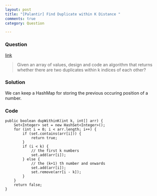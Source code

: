 ```yaml
---
layout: post
title: "[Palantir] Find Duplicate within K Distance "
comments: true
category: Question

---
```


### Question 

[link](http://www.careercup.com/question?id=18517665)

> Given an array of values, design and code an algorithm that returns whether there are two duplicates within k indices of each other? 

### Solution

We can keep a HashMap for storing the previous occuring position of a number. 

### Code

    public boolean dupWithinK(int k, int[] arr) {
        Set<Integer> set = new HashSet<Integer>();
        for (int i = 0; i < arr.length; i++) {
            if (set.contains(arr[i])) {
                return true;
            }
            if (i < k) {
                // the first k numbers
                set.add(arr[i]);
            } else {
                // the (k+1) th number and onwards
                set.add(arr[i]);
                set.remove(arr[i - k]);
            }
        }
        return false;
    }
